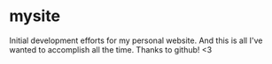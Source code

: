 # mysite
Initial development efforts for my personal website. 
And this is all I've wanted to accomplish all the time. 
Thanks to github! <3
